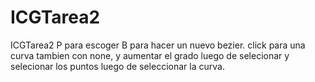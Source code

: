 # ICGTarea2
ICGTarea2
P para escoger B para hacer un nuevo bezier. click para una curva tambien con none, y aumentar el grado luego de selecionar y selecionar los puntos luego de seleccionar la curva.
